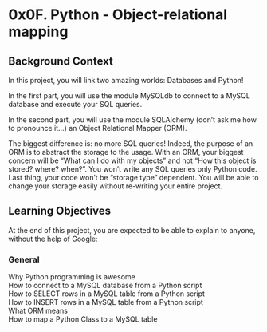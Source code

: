 # 0x0F. Python - Object-relational mapping   
## Background Context   
In this project, you will link two amazing worlds: Databases and Python!

In the first part, you will use the module MySQLdb to connect to a MySQL database and execute your SQL queries.

In the second part, you will use the module SQLAlchemy (don’t ask me how to pronounce it…) an Object Relational Mapper (ORM).

The biggest difference is: no more SQL queries! Indeed, the purpose of an ORM is to abstract the storage to the usage. With an ORM, your biggest concern will be “What can I do with my objects” and not “How this object is stored? where? when?”. You won’t write any SQL queries only Python code. Last thing, your code won’t be “storage type” dependent. You will be able to change your storage easily without re-writing your entire project.    
## Learning Objectives     
At the end of this project, you are expected to be able to explain to anyone, without the help of Google:      
### General    
Why Python programming is awesome                   
How to connect to a MySQL database from a Python script                    
How to SELECT rows in a MySQL table from a Python script                    
How to INSERT rows in a MySQL table from a Python script                
What ORM means                                               
How to map a Python Class to a MySQL table     

